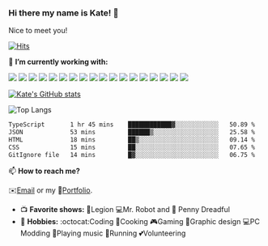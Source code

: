 
### Hi there my name is Kate! 👋

Nice to meet you! 

[![Hits](https://hits.sh/github.com/ksoliven.svg?style=for-the-badge&label=Visitors%20Today&color=ff69b4&logo=codepen)](https://hits.sh/github.com/ksoliven/)
<!--
**ksoliven/ksoliven** is a ✨ _special_ ✨ repository because its `README.md` (this file) appears on your GitHub profile. -->
  
🔭 <b>I’m currently working with: </b>

 [<img src="https://img.shields.io/badge/Angular-DD0031?style=for-the-badge&logo=angular&logoColor=white">](https://angular.io/) [<img src="https://img.shields.io/badge/AngularJS-E23237?style=for-the-badge&logo=angularjs&logoColor=white">](https://angularjs.org/) [<img src="https://img.shields.io/badge/Bootstrap-563D7C?style=for-the-badge&logo=bootstrap&logoColor=white">](https://getbootstrap.com/) [<img src="https://img.shields.io/badge/CSS-239120?&style=for-the-badge&logo=css3&logoColor=white">](https://css3.com/) [<img src="https://img.shields.io/badge/Elastic_Search-005571?style=for-the-badge&logo=elasticsearch&logoColor=white">](https://www.elastic.co/?device=c&msclkid=37a5a3960eb41afc826ec65c75d4c2b3) [<img src="https://img.shields.io/badge/GIT-E44C30?style=for-the-badge&logo=git&logoColor=white">](https://git-scm.com/) [<img src="https://img.shields.io/badge/GitHub-100000?style=for-the-badge&logo=github&logoColor=white">](https://github.com/) [<img src="https://img.shields.io/badge/HTML5-E34F26?style=for-the-badge&logo=html5&logoColor=white">](https://html.com/) [<img src="https://img.shields.io/badge/JavaScript-F7DF1E?style=for-the-badge&logo=javascript&logoColor=black">](https://www.javascript.com/) [<img src="https://img.shields.io/badge/Jira-0052CC?style=for-the-badge&logo=Jira&logoColor=white">](https://www.atlassian.com/software/jira) [<img src="https://img.shields.io/badge/Kibana-005571?style=for-the-badge&logo=Kibana&logoColor=white">](https://www.elastic.co/kibana?device=c&gad_source=1) [<img src="https://img.shields.io/badge/Microsoft_SharePoint-0078D4?style=for-the-badge&logo=microsoft-sharepoint&logoColor=white">](https://learn.microsoft.com/en-us/sharepoint/dev/spfx/sharepoint-framework-overview) [<img src="https://img.shields.io/badge/Notepad++-90E59A.svg?style=for-the-badge&logo=notepad%2B%2B&logoColor=black">](https://notepad-plus-plus.org/) [<img src="https://img.shields.io/badge/React-20232A?style=for-the-badge&logo=react&logoColor=61DAFB">](https://react.dev/) [<img src="https://img.shields.io/badge/Sass-CC6699?style=for-the-badge&logo=sass&logoColor=white">](https://sass-lang.com/) [<img src="https://img.shields.io/badge/Trello-0052CC?style=for-the-badge&logo=trello&logoColor=white">](https://trello.com/) [<img src="https://img.shields.io/badge/TypeScript-007ACC?style=for-the-badge&logo=typescript&logoColor=white">](https://www.typescriptlang.org/) [<img src="https://img.shields.io/badge/Visual_Studio_Code-0078D4?style=for-the-badge&logo=visual%20studio%20code&logoColor=white">](https://code.visualstudio.com/)

[![Kate's GitHub stats](https://github-readme-stats.vercel.app/api?username=ksoliven&theme=jolly&rank_icon=github)](https://github.com/ksoliven/github-readme-stats)
 
![Top Langs](https://github-readme-stats.vercel.app/api/top-langs/?username=ksoliven&langs_count=10&theme=jolly&layout=compact)

<!--START_SECTION:waka-->

```txt
TypeScript       1 hr 45 mins    ████████████▓░░░░░░░░░░░░   50.89 %
JSON             53 mins         ██████▒░░░░░░░░░░░░░░░░░░   25.58 %
HTML             18 mins         ██▒░░░░░░░░░░░░░░░░░░░░░░   09.14 %
CSS              15 mins         ██░░░░░░░░░░░░░░░░░░░░░░░   07.65 %
GitIgnore file   14 mins         █▓░░░░░░░░░░░░░░░░░░░░░░░   06.75 %
```

<!--END_SECTION:waka-->

📫 <b> How to reach me? </b>

  :envelope:<a href="mailto:katedevdc@gmail.com">Email</a> or my :briefcase:<a href="https://www.katedevdc.com">Portfolio</a>.

- :tv: <b>Favorite shows:</b> :crystal_ball:Legion :computer:Mr. Robot and :ghost: Penny Dreadful
- :sparkler: <b>Hobbies:</b> :octocat:Coding :ramen:Cooking :video_game:Gaming :art:Graphic design :computer:PC Modding :guitar:Playing music :running:Running :two_hearts:Volunteering



